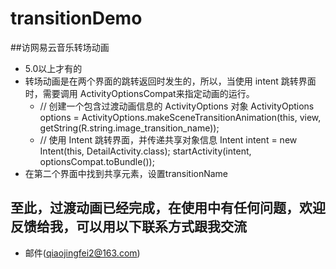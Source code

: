 # transitionDemo
##访网易云音乐转场动画
* 5.0以上才有的
* 转场动画是在两个界面的跳转返回时发生的，所以，当使用 intent 跳转界面时，需要调用 ActivityOptionsCompat来指定动画的运行。
    *  // 创建一个包含过渡动画信息的 ActivityOptions 对象
ActivityOptions options = ActivityOptions.makeSceneTransitionAnimation(this, view, getString(R.string.image_transition_name));
    *  // 使用 Intent 跳转界面，并传递共享对象信息
Intent intent = new Intent(this, DetailActivity.class);
startActivity(intent, optionsCompat.toBundle());
* 在第二个界面中找到共享元素，设置transitionName
## 至此，过渡动画已经完成，在使用中有任何问题，欢迎反馈给我，可以用以下联系方式跟我交流
* 邮件(qiaojingfei2@163.com)
